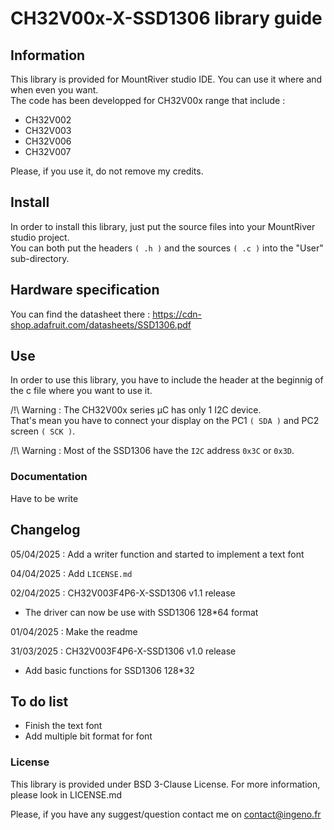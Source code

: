 # CH32V00x-X-SSD1306 library guide
## Information 
This library is provided for MountRiver studio IDE. You can use it where and when even you want.  
The code has been developped for CH32V00x range that include :  
* CH32V002  
* CH32V003  
* CH32V006  
* CH32V007  

Please, if you use it, do not remove my credits.

## Install
In order to install this library, just put the source files into your MountRiver studio project.  
You can both put the headers ```( .h )``` and the sources ```( .c )``` into the "User" sub-directory.  

## Hardware specification

You can find the datasheet there : https://cdn-shop.adafruit.com/datasheets/SSD1306.pdf  

## Use 

In order to use this library, you have to include the header at the beginnig of the c file where you want to use it.  

/!\ Warning : The CH32V00x series µC has only 1 I2C device.  
That's mean you have to connect your display on the PC1 ```( SDA )``` and PC2 screen ```( SCK )```.    

/!\ Warning : Most of the SSD1306 have the ```I2C``` address ```0x3C``` or ```0x3D```.  

### Documentation  

Have to be write 

## Changelog

05/04/2025 : Add a writer function and started to implement a text font  

04/04/2025 : Add ```LICENSE.md```   

02/04/2025 : CH32V003F4P6-X-SSD1306 v1.1 release  
* The driver can now be use with SSD1306 128*64 format

01/04/2025 : Make the readme

31/03/2025 : CH32V003F4P6-X-SSD1306 v1.0 release  
* Add basic functions for SSD1306 128*32

## To do list

* Finish the text font
* Add multiple bit format for font

### License

This library is provided under BSD 3-Clause License. 
For more information, please look in LICENSE.md 

Please, if you have any suggest/question contact me on contact@ingeno.fr

